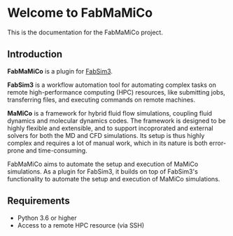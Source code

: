 # Welcome to FabMaMiCo

This is the documentation for the FabMaMiCo project.

## Introduction

**FabMaMiCo** is a plugin for [FabSim3](https://www.github.com/djgroen/FabSim3).

**FabSim3** is a workflow automation tool for automating complex tasks on remote high-performance computing (HPC) resources, like submitting jobs, transferring files, and executing commands on remote machines.

**MaMiCo** is a framework for hybrid fluid flow simulations, coupling fluid dynamics and molecular dynamics codes.
The framework is designed to be highly flexible and extensible, and to support incoprorated and external solvers for both the MD and CFD simulations.
Its setup is thus highly complex and requires a lot of manual work, which in its nature is both error-prone and time-consuming.

FabMaMiCo aims to automate the setup and execution of MaMiCo simulations.
As a plugin for FabSim3, it builds on top of FabSim3's functionality to automate the setup and execution of MaMiCo simulations.

## Requirements

- Python 3.6 or higher
- Access to a remote HPC resource (via SSH)